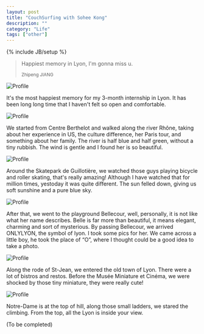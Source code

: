 ```yaml
---
layout: post
title: "CouchSurfing with Sohee Kong"
description: ""
category: "Life"
tags: ["other"]
---
```


{% include JB/setup %}

<blockquote>
	<p>Happiest memory in Lyon, I'm gonna miss u.</p>
	<small>Zhipeng JIANG</small>
</blockquote>


![Profile](http://media-cache-ak2.pinimg.com/736x/be/73/9e/be739e01ac3bbcb7f5e685b300e65e11.jpg)


It's the most happiest memory for my 3-month internship in Lyon. It has been long long time that I haven't felt so open and comfortable.

![Profile](http://www.nileguide.com/destination/blog/lyon/files/2010/07/Paddle-pools-on-Les-Berges-du-Rhone.jpg)

We started from Centre Berthelot and walked along the river Rhône, taking about her experience in US, the culture difference, her Paris tour, and something about her family. The river is half blue and half green, without a tiny rubbish. The wind is gentle and I found her is so beautiful.

![Profile](http://farm6.staticflickr.com/5058/5456089848_b115c7b990_z.jpg)

Around the Skatepark de Guillotière, we watched those guys playing bicycle and roller skating, that's really amazing! Although I have watched that for million times, yestoday it was quite different. The sun felled down, giving us soft sunshine and a pure blue sky.

![Profile](http://www.eurexpo.com/IMG/jpg/Place-Bellecour-Fourviere.jpg)

After that, we went to the playground Bellecour, well, personally, it is not like what her name describes. Belle is far more than beautiful, it means elegant, charming and sort of mysterious. By passing Bellecour, we arrived ONLYLYON, the symbol of lyon. I took some pics for her. We came across a little boy, he took the place of “O”, where I thought could be a good idea to take a photo.

![Profile](http://mw2.google.com/mw-panoramio/photos/medium/14616326.jpg)

Along the rode of St-Jean, we entered the old town of Lyon. There were a lot of bistros and restos. Before the Musée Miniature et Cinéma, we were shocked by those tiny miniature, they were really cute!

![Profile](http://0.tqn.com/d/goeurope/1/0/-/k/1/lyon-miniatures-library.jpg)

Notre-Dame is at the top of hill, along those small ladders, we stared the climbing. 
From the top, all the Lyon is inside your view.

(To be completed)

